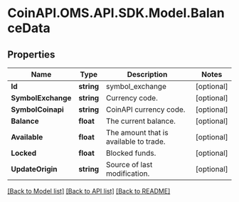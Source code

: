 # CoinAPI.OMS.API.SDK.Model.BalanceData
## Properties

Name | Type | Description | Notes
------------ | ------------- | ------------- | -------------
**Id** | **string** | symbol_exchange | [optional] 
**SymbolExchange** | **string** | Currency code. | [optional] 
**SymbolCoinapi** | **string** | CoinAPI currency code. | [optional] 
**Balance** | **float** | The current balance. | [optional] 
**Available** | **float** | The amount that is available to trade. | [optional] 
**Locked** | **float** | Blocked funds. | [optional] 
**UpdateOrigin** | **string** | Source of last modification.  | [optional] 

[[Back to Model list]](../README.md#documentation-for-models) [[Back to API list]](../README.md#documentation-for-api-endpoints) [[Back to README]](../README.md)

